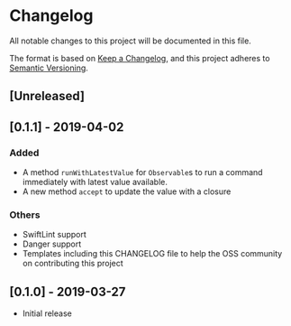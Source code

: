 # Changelog
All notable changes to this project will be documented in this file.

The format is based on [Keep a Changelog](https://keepachangelog.com/en/1.0.0/),
and this project adheres to [Semantic Versioning](https://semver.org/spec/v2.0.0.html).

## [Unreleased]

## [0.1.1] - 2019-04-02

### Added
- A method `runWithLatestValue` for `Observable`s to run a command immediately with latest value available.
- A new method `accept` to update the value with a closure

### Others
- SwiftLint support
- Danger support
- Templates including this CHANGELOG file to help the OSS community on contributing this project  

## [0.1.0] - 2019-03-27
- Initial release
